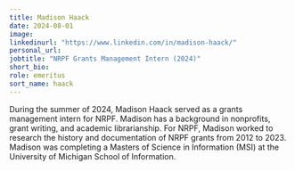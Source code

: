 ```yaml
---
title: Madison Haack
date: 2024-08-01
image: 
linkedinurl: "https://www.linkedin.com/in/madison-haack/"
personal_url: 
jobtitle: "NRPF Grants Management Intern (2024)"
short_bio: 
role: emeritus
sort_name: haack
---
```


During the summer of 2024, Madison Haack served as a grants management intern for NRPF. Madison has a background in nonprofits, grant writing, and academic librarianship. For NRPF, Madison worked to research the history and documentation of NRPF grants from 2012 to 2023. Madison was completing a Masters of Science in Information (MSI) at the University of Michigan School of Information.
